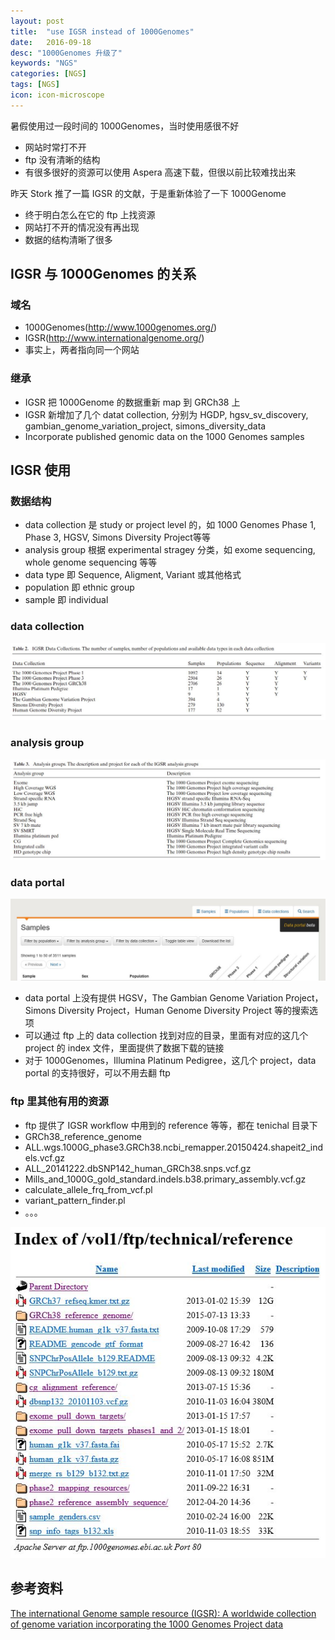 ```yaml
---
layout: post
title:  "use IGSR instead of 1000Genomes"
date:   2016-09-18
desc: "1000Genomes 升级了"
keywords: "NGS"
categories: [NGS]
tags: [NGS]
icon: icon-microscope
---
```



暑假使用过一段时间的 1000Genomes，当时使用感很不好

- 网站时常打不开
- ftp 没有清晰的结构
- 有很多很好的资源可以使用 Aspera 高速下载，但很以前比较难找出来

昨天 Stork 推了一篇 IGSR 的文献，于是重新体验了一下 1000Genome

- 终于明白怎么在它的 ftp 上找资源
- 网站打不开的情况没有再出现
- 数据的结构清晰了很多

## IGSR 与 1000Genomes 的关系

### 域名

- 1000Genomes(<http://www.1000genomes.org/>)
- IGSR(<http://www.internationalgenome.org/>)
- 事实上，两者指向同一个网站

### 继承

- IGSR 把 1000Genome 的数据重新 map 到 GRCh38 上
- IGSR 新增加了几个 datat collection, 分别为 HGDP, hgsv_sv_discovery, gambian_genome_variation_project, simons_diversity_data
- Incorporate published genomic data on the 1000 Genomes samples

## IGSR 使用

### 数据结构

- data collection 是 study or project level 的，如 1000 Genomes Phase 1, Phase 3, HGSV, Simons Diversity Project等等
- analysis group 根据 experimental stragey 分类，如 exome sequencing, whole genome sequencing 等等
- data type 即 Sequence, Aligment, Variant 或其他格式
- population 即 ethnic group
- sample 即 individual

### data collection

![](http://github.com/YiyS/YiyS.github.io/raw/master/_images/IGSR1.JPG)

### analysis group

![](http://github.com/YiyS/YiyS.github.io/raw/master/_images/IGSR2.JPG)

### data portal

![](http://github.com/YiyS/YiyS.github.io/raw/master/_images/IGSR3.JPG)

- data portal 上没有提供 HGSV，The Gambian Genome Variation Project，Simons Diversity Project，Human Genome Diversity Project 等的搜索选项
- 可以通过 ftp 上的 data collection 找到对应的目录，里面有对应的这几个 project 的 index 文件，里面提供了数据下载的链接
- 对于 1000Genomes，Illumina Platinum Pedigree，这几个 project，data portal 的支持很好，可以不用去翻 ftp

### ftp 里其他有用的资源

- ftp 提供了 IGSR workflow 中用到的 reference 等等，都在 tenichal 目录下
- GRCh38_reference_genome
- ALL.wgs.1000G_phase3.GRCh38.ncbi_remapper.20150424.shapeit2_indels.vcf.gz
- ALL_20141222.dbSNP142_human_GRCh38.snps.vcf.gz
- Mills_and_1000G_gold_standard.indels.b38.primary_assembly.vcf.gz
- calculate_allele_frq_from_vcf.pl
- variant_pattern_finder.pl
- 。。。

![](http://github.com/YiyS/YiyS.github.io/raw/master/_images/IGSR4.JPG)

## 参考资料

[The international Genome sample resource (IGSR): A worldwide collection of genome variation incorporating the 1000 Genomes Project data](http://nar.oxfordjournals.org/content/early/2016/09/15/nar.gkw829.full.pdf)
